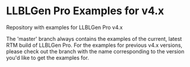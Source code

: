 LLBLGen Pro Examples for v4.x
================================

Repository with examples for LLBLGen Pro v4.x

The 'master' branch always contains the examples of the current, latest RTM build
of LLBLGen Pro. For the examples for previous v4.x versions, please check out the
branch with the name corresponding to the version you'd like to get the examples
for.
